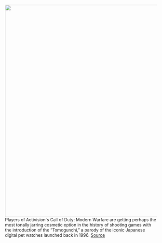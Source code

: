 <img src='https://cdn.vox-cdn.com/uploads/chorus_image/image/50858597/tldr-logo.1473954443.png' width='700px' /><br/>
Players of Activision's Call of Duty: Modern Warfare are getting perhaps the most tonally jarring cosmetic option in the history of shooting games with the introduction of the “Tomogunchi,” a parody of the iconic Japanese digital pet watches launched back in 1996.
<a href='https://www.theverge.com/tldr/2020/3/3/21163888/call-of-duty-modern-warfare-tamagotchi-tomogunchi-watch-virtual-pet-cosmetic'> Source <a/>